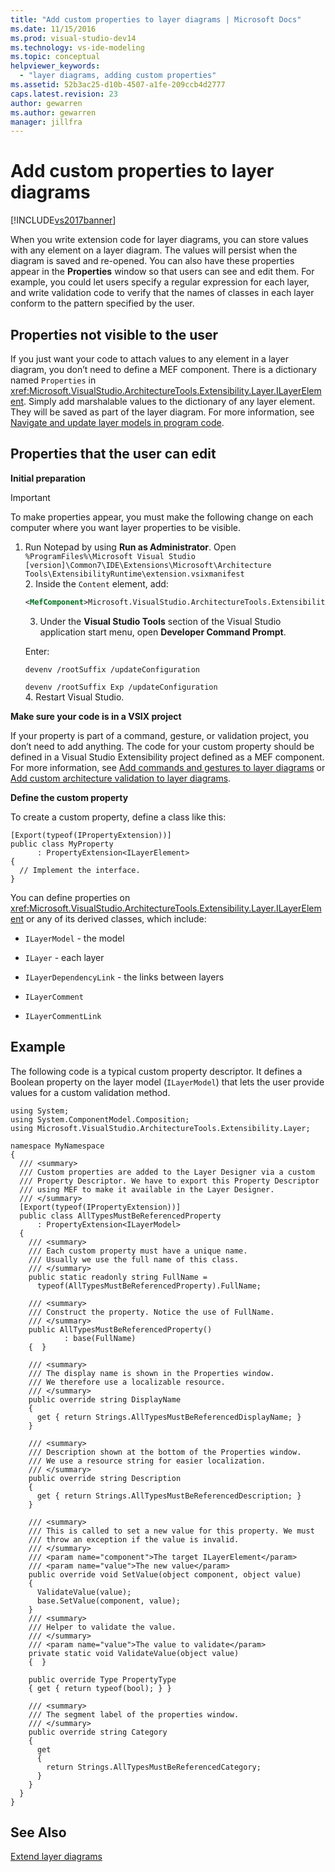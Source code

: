 ```yaml
---
title: "Add custom properties to layer diagrams | Microsoft Docs"
ms.date: 11/15/2016
ms.prod: visual-studio-dev14
ms.technology: vs-ide-modeling
ms.topic: conceptual
helpviewer_keywords: 
  - "layer diagrams, adding custom properties"
ms.assetid: 52b3ac25-d10b-4507-a1fe-209ccb4d2777
caps.latest.revision: 23
author: gewarren
ms.author: gewarren
manager: jillfra
---
```

# Add custom properties to layer diagrams
[!INCLUDE[vs2017banner](../includes/vs2017banner.md)]

When you write extension code for layer diagrams, you can store values with any element on a layer diagram. The values will persist when the diagram is saved and re-opened. You can also have these properties appear in the **Properties** window so that users can see and edit them. For example, you could let users specify a regular expression for each layer, and write validation code to verify that the names of classes in each layer conform to the pattern specified by the user.  
  
## Properties not visible to the user  
 If you just want your code to attach values to any element in a layer diagram, you don’t need to define a MEF component. There is a dictionary named `Properties` in <xref:Microsoft.VisualStudio.ArchitectureTools.Extensibility.Layer.ILayerElement>. Simply add marshalable values to the dictionary of any layer element. They will be saved as part of the layer diagram. For more information, see [Navigate and update layer models in program code](../modeling/navigate-and-update-layer-models-in-program-code.md).  
  
## Properties that the user can edit  
 **Initial preparation**  
  
> [!IMPORTANT]
>  To make properties appear, you must make the following change on each computer where you want layer properties to be visible.  
> 
> 1. Run Notepad by using **Run as Administrator**. Open `%ProgramFiles%\Microsoft Visual Studio [version]\Common7\IDE\Extensions\Microsoft\Architecture Tools\ExtensibilityRuntime\extension.vsixmanifest`  
>    2. Inside the `Content` element, add:  
> 
>    ```xml  
>    <MefComponent>Microsoft.VisualStudio.ArchitectureTools.Extensibility.Layer.Provider.dll</MefComponent>  
>    ```  
>
>    3. Under the **Visual Studio Tools** section of the Visual Studio application start menu, open **Developer Command Prompt**.  
> 
>    Enter:  
> 
>    `devenv /rootSuffix /updateConfiguration`  
> 
>    `devenv /rootSuffix Exp /updateConfiguration`  
>    4. Restart Visual Studio.  
  
 **Make sure your code is in a VSIX project**  
  
 If your property is part of a command, gesture, or validation project, you don’t need to add anything. The code for your custom property should be defined in a Visual Studio Extensibility project defined as a MEF component. For more information, see [Add commands and gestures to layer diagrams](../modeling/add-commands-and-gestures-to-layer-diagrams.md) or [Add custom architecture validation to layer diagrams](../modeling/add-custom-architecture-validation-to-layer-diagrams.md).  
  
 **Define the custom property**  
  
 To create a custom property, define a class like this:  
  
```  
[Export(typeof(IPropertyExtension))]  
public class MyProperty   
      : PropertyExtension<ILayerElement>  
{  
  // Implement the interface.  
}  
```  
  
 You can define properties on <xref:Microsoft.VisualStudio.ArchitectureTools.Extensibility.Layer.ILayerElement> or any of its derived classes, which include:  
  
- `ILayerModel` - the model  
  
- `ILayer` - each layer  
  
- `ILayerDependencyLink` - the links between layers  
  
- `ILayerComment`  
  
- `ILayerCommentLink`  
  
## Example  
 The following code is a typical custom property descriptor. It defines a Boolean property on the layer model (`ILayerModel`) that lets the user provide values for a custom validation method.  
  
```  
using System;  
using System.ComponentModel.Composition;  
using Microsoft.VisualStudio.ArchitectureTools.Extensibility.Layer;  
  
namespace MyNamespace  
{  
  /// <summary>  
  /// Custom properties are added to the Layer Designer via a custom  
  /// Property Descriptor. We have to export this Property Descriptor  
  /// using MEF to make it available in the Layer Designer.  
  /// </summary>  
  [Export(typeof(IPropertyExtension))]  
  public class AllTypesMustBeReferencedProperty   
      : PropertyExtension<ILayerModel>  
  {  
    /// <summary>  
    /// Each custom property must have a unique name.   
    /// Usually we use the full name of this class.  
    /// </summary>  
    public static readonly string FullName =  
      typeof(AllTypesMustBeReferencedProperty).FullName;  
  
    /// <summary>  
    /// Construct the property. Notice the use of FullName.  
    /// </summary>  
    public AllTypesMustBeReferencedProperty()  
            : base(FullName)  
    {  }  
  
    /// <summary>  
    /// The display name is shown in the Properties window.  
    /// We therefore use a localizable resource.  
    /// </summary>  
    public override string DisplayName  
    {  
      get { return Strings.AllTypesMustBeReferencedDisplayName; }  
    }  
  
    /// <summary>  
    /// Description shown at the bottom of the Properties window.  
    /// We use a resource string for easier localization.  
    /// </summary>  
    public override string Description  
    {  
      get { return Strings.AllTypesMustBeReferencedDescription; }  
    }  
  
    /// <summary>  
    /// This is called to set a new value for this property. We must  
    /// throw an exception if the value is invalid.  
    /// </summary>  
    /// <param name="component">The target ILayerElement</param>  
    /// <param name="value">The new value</param>  
    public override void SetValue(object component, object value)  
    {  
      ValidateValue(value);  
      base.SetValue(component, value);  
    }  
    /// <summary>  
    /// Helper to validate the value.  
    /// </summary>  
    /// <param name="value">The value to validate</param>  
    private static void ValidateValue(object value)  
    {  }  
  
    public override Type PropertyType  
    { get { return typeof(bool); } }  
  
    /// <summary>  
    /// The segment label of the properties window.  
    /// </summary>  
    public override string Category  
    {   
      get  
      {  
        return Strings.AllTypesMustBeReferencedCategory;  
      }  
    }  
  }  
}  
```  
  
## See Also  
 [Extend layer diagrams](../modeling/extend-layer-diagrams.md)
